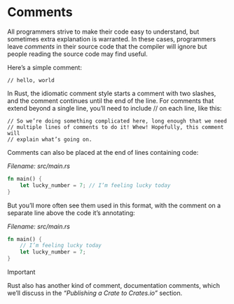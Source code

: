 ﻿# Comments
All programmers strive to make their code easy to understand, but sometimes extra explanation is warranted. In these cases, programmers leave *comments* in their source code that the compiler will ignore but people reading the source code may find useful.

Here’s a simple comment:
```
// hello, world
```
In Rust, the idiomatic comment style starts a comment with two slashes, and the comment continues until the end of the line. For comments that extend beyond a single line, you’ll need to include // on each line, like this:
```
// So we’re doing something complicated here, long enough that we need
// multiple lines of comments to do it! Whew! Hopefully, this comment will
// explain what’s going on.
```
Comments can also be placed at the end of lines containing code:

*Filename: src/main.rs*

```rust
fn main() {
    let lucky_number = 7; // I’m feeling lucky today
}
```
But you’ll more often see them used in this format, with the comment on a separate line above the code it’s annotating:

*Filename: src/main.rs*
```rust
fn main() {
    // I’m feeling lucky today
    let lucky_number = 7;
}
```
> [!IMPORTANT]  
>Rust also has another kind of comment, documentation comments, which we’ll discuss in the *“Publishing a Crate to Crates.io”* section.

